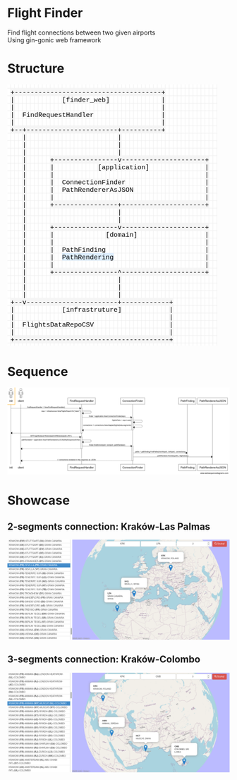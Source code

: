 # Flight Finder

Find flight connections between two given airports  
Using gin-gonic web framework

# Structure
![Logo](media/structure.png)

# Sequence
![Logo](media/sequence.png)

# Showcase

## 2-segments connection: Kraków-Las Palmas
![Logo](media/krk-mad-lpa.png)

## 3-segments connection: Kraków-Colombo
![Logo](media/krk-amm-mct-cmb.png)